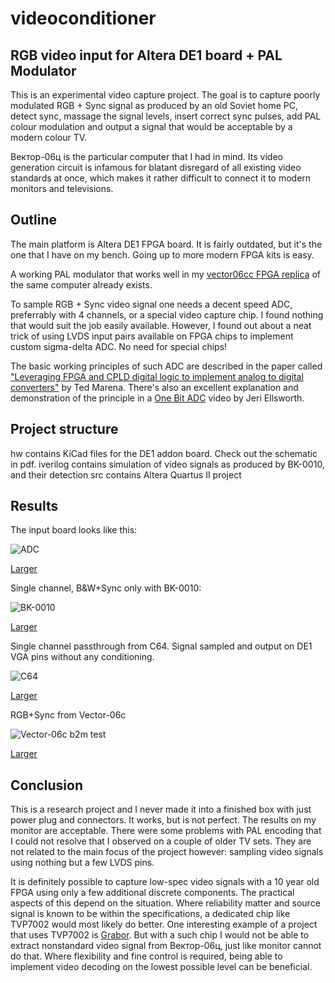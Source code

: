 # videoconditioner
RGB video input for Altera DE1 board + PAL Modulator
----------------------------------------------------
This is an experimental video capture project. 
The goal is to capture poorly modulated RGB + Sync signal as produced by an old Soviet home PC,
detect sync, massage the signal levels, insert correct sync pulses, add PAL colour modulation
and output a signal that would be acceptable by a modern colour TV.

Вектор-06ц is the particular computer that I had in mind. Its video generation circuit is
infamous for blatant disregard of all existing video standards at once, which makes it
rather difficult to connect it to modern monitors and televisions.

Outline
-------
The main platform is Altera DE1 FPGA board. It is fairly outdated, but it's the one that I have
on my bench. Going up to more modern FPGA kits is easy.

A working PAL modulator that works well in my [vector06cc FPGA
replica](https://github.com/svofski/vector06cc) of the same computer already exists.

To sample RGB + Sync video signal one needs a decent speed ADC, preferrably with 4 channels,
or a special video capture chip. I found nothing that would suit the job easily available.
However, I found out about a neat trick of using LVDS input pairs available on FPGA chips
to implement custom sigma-delta ADC. No need for special chips!

The basic working principles of such ADC are described in the paper called
["Leveraging FPGA and CPLD digital logic to implement analog to digital converters"](http://www.embedded.com/design/configurable-systems/4008891/Leveraging-FPGA-and-CPLD-digital-logic-to-implement-analog-to-digital-converters) 
by Ted Marena. There's also an excellent explanation and demonstration of the principle in a [One Bit ADC](http://www.youtube.com/watch?v=DTCtx9eNHXE)
video by Jeri Ellsworth.

Project structure
-----------------
hw contains KiCad files for the DE1 addon board. Check out the schematic in pdf.
iverilog contains simulation of video signals as produced by BK-0010, and their detection
src contains Altera Quartus II project

Results
-------
The input board looks like this:

![ADC](https://farm4.staticflickr.com/3851/14707757370_ebe90085c4_n.jpg)

[Larger](https://www.flickr.com/photos/svofski/14707757370/)

Single channel, B&W+Sync only with BK-0010:

![BK-0010](https://farm4.staticflickr.com/3897/14770105076_e5189985cd_m.jpg)

[Larger](https://www.flickr.com/photos/svofski/14770105076/)

Single channel passthrough from C64. Signal sampled and output on DE1 VGA pins without any conditioning.

![C64](https://farm4.staticflickr.com/3893/14606473808_44bb70ef14_m.jpg)

[Larger](https://www.flickr.com/photos/svofski/14606473808/)

RGB+Sync from Vector-06c

![Vector-06c b2m test](https://farm6.staticflickr.com/5581/14721995768_ecebc7f1ab_n.jpg)

[Larger](https://www.flickr.com/photos/svofski/14721995768/)


Conclusion
----------
This is a research project and I never made it into a finished box with just power plug
and connectors. It works, but is not perfect. The results on my monitor are acceptable.
There were some problems with PAL encoding that I could not resolve that I observed on a couple of older TV sets. 
They are not related to the main focus of the project however: sampling video signals using nothing but a few LVDS pins.

It is definitely possible to capture low-spec video signals with a 10 year old FPGA using
only a few additional discrete components. The practical aspects of this
depend on the situation. Where reliability matter and source signal is known to be
within the specifications, a dedicated chip
like TVP7002 would most likely do better. One interesting example of a project that uses TVP7002
is [Grabor](http://www.rpg.fi/desaster/blog/2013/04/19/vga-framegrabbing-with-tvp7002/).
But with a such chip I would not be able to extract nonstandard 
video signal from Вектор-06ц, just like monitor cannot do that. Where flexibility and fine control is
required, being able to implement video decoding on the lowest possible level can be beneficial.


